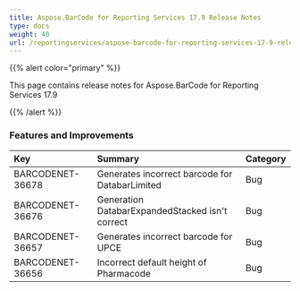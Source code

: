 ```yaml
---
title: Aspose.BarCode for Reporting Services 17.9 Release Notes
type: docs
weight: 40
url: /reportingservices/aspose-barcode-for-reporting-services-17-9-release-notes/
---
```


{{% alert color="primary" %}} 

This page contains release notes for Aspose.BarCode for Reporting Services 17.9

{{% /alert %}} 
### **Features and Improvements**

|**Key**|**Summary**|**Category**|
| :- | :- | :- |
|BARCODENET-36678|Generates incorrect barcode for DatabarLimited|Bug|
|BARCODENET-36676|Generation DatabarExpandedStacked isn't correct|Bug|
|BARCODENET-36657|Generates incorrect barcode for UPCE|Bug|
|BARCODENET-36656|Incorrect default height of Pharmacode|Bug|

